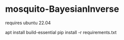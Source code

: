 # mosquito-BayesianInverse

requires ubuntu 22.04

apt install build-essential
pip install -r requirements.txt


